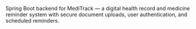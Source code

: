 Spring Boot backend for MediTrack — a digital health record and medicine reminder system with secure document uploads, user authentication, and scheduled reminders.
